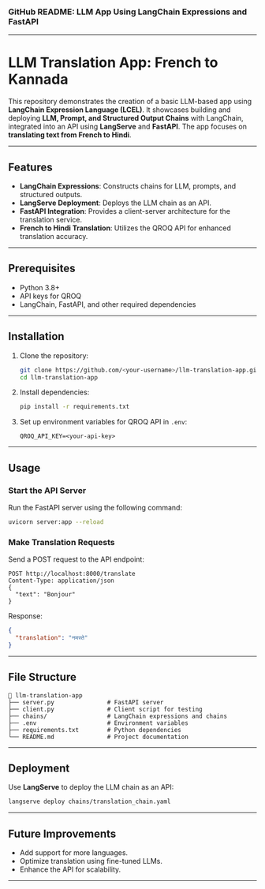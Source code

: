 ### GitHub README: LLM App Using LangChain Expressions and FastAPI

---

# LLM Translation App: French to Kannada

This repository demonstrates the creation of a basic LLM-based app using **LangChain Expression Language (LCEL)**. It showcases building and deploying **LLM, Prompt, and Structured Output Chains** with LangChain, integrated into an API using **LangServe** and **FastAPI**. The app focuses on **translating text from French to Hindi**.

---

## Features
- **LangChain Expressions**: Constructs chains for LLM, prompts, and structured outputs.
- **LangServe Deployment**: Deploys the LLM chain as an API.
- **FastAPI Integration**: Provides a client-server architecture for the translation service.
- **French to Hindi Translation**: Utilizes the QROQ API for enhanced translation accuracy.

---

## Prerequisites
- Python 3.8+
- API keys for QROQ
- LangChain, FastAPI, and other required dependencies

---

## Installation

1. Clone the repository:
   ```bash
   git clone https://github.com/<your-username>/llm-translation-app.git
   cd llm-translation-app
   ```

2. Install dependencies:
   ```bash
   pip install -r requirements.txt
   ```

3. Set up environment variables for QROQ API in `.env`:
   ```plaintext
   QROQ_API_KEY=<your-api-key>
   ```

---

## Usage

### Start the API Server
Run the FastAPI server using the following command:
```bash
uvicorn server:app --reload
```

### Make Translation Requests
Send a POST request to the API endpoint:
```http
POST http://localhost:8000/translate
Content-Type: application/json
{
  "text": "Bonjour"
}
```

Response:
```json
{
  "translation": "नमस्ते"
}
```

---

## File Structure
```
📁 llm-translation-app
├── server.py               # FastAPI server
├── client.py               # Client script for testing
├── chains/                 # LangChain expressions and chains
├── .env                    # Environment variables
├── requirements.txt        # Python dependencies
└── README.md               # Project documentation
```

---

## Deployment
Use **LangServe** to deploy the LLM chain as an API:
```bash
langserve deploy chains/translation_chain.yaml
```

---

## Future Improvements
- Add support for more languages.
- Optimize translation using fine-tuned LLMs.
- Enhance the API for scalability.

---
